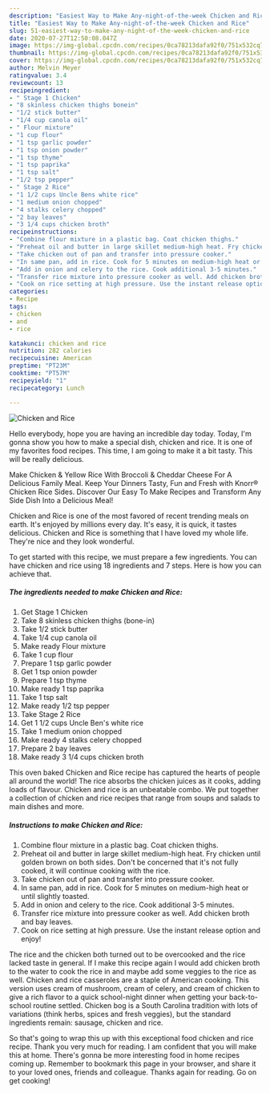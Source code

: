```yaml
---
description: "Easiest Way to Make Any-night-of-the-week Chicken and Rice"
title: "Easiest Way to Make Any-night-of-the-week Chicken and Rice"
slug: 51-easiest-way-to-make-any-night-of-the-week-chicken-and-rice
date: 2020-07-27T12:50:08.047Z
image: https://img-global.cpcdn.com/recipes/0ca78213dafa92f0/751x532cq70/chicken-and-rice-recipe-main-photo.jpg
thumbnail: https://img-global.cpcdn.com/recipes/0ca78213dafa92f0/751x532cq70/chicken-and-rice-recipe-main-photo.jpg
cover: https://img-global.cpcdn.com/recipes/0ca78213dafa92f0/751x532cq70/chicken-and-rice-recipe-main-photo.jpg
author: Melvin Meyer
ratingvalue: 3.4
reviewcount: 13
recipeingredient:
- " Stage 1 Chicken"
- "8 skinless chicken thighs bonein"
- "1/2 stick butter"
- "1/4 cup canola oil"
- " Flour mixture"
- "1 cup flour"
- "1 tsp garlic powder"
- "1 tsp onion powder"
- "1 tsp thyme"
- "1 tsp paprika"
- "1 tsp salt"
- "1/2 tsp pepper"
- " Stage 2 Rice"
- "1 1/2 cups Uncle Bens white rice"
- "1 medium onion chopped"
- "4 stalks celery chopped"
- "2 bay leaves"
- "3 1/4 cups chicken broth"
recipeinstructions:
- "Combine flour mixture in a plastic bag. Coat chicken thighs."
- "Preheat oil and butter in large skillet medium-high heat. Fry chicken until golden brown on both sides. Don&#39;t be concerned that it&#39;s not fully cooked, it will continue cooking with the rice."
- "Take chicken out of pan and transfer into pressure cooker."
- "In same pan, add in rice. Cook for 5 minutes on medium-high heat or until slightly toasted."
- "Add in onion and celery to the rice. Cook additional 3-5 minutes."
- "Transfer rice mixture into pressure cooker as well. Add chicken broth and bay leaves."
- "Cook on rice setting at high pressure. Use the instant release option and enjoy!"
categories:
- Recipe
tags:
- chicken
- and
- rice

katakunci: chicken and rice 
nutrition: 282 calories
recipecuisine: American
preptime: "PT23M"
cooktime: "PT57M"
recipeyield: "1"
recipecategory: Lunch

---
```



![Chicken and Rice](https://img-global.cpcdn.com/recipes/0ca78213dafa92f0/751x532cq70/chicken-and-rice-recipe-main-photo.jpg)

Hello everybody, hope you are having an incredible day today. Today, I'm gonna show you how to make a special dish, chicken and rice. It is one of my favorites food recipes. This time, I am going to make it a bit tasty. This will be really delicious.

Make Chicken &amp; Yellow Rice With Broccoli &amp; Cheddar Cheese For A Delicious Family Meal. Keep Your Dinners Tasty, Fun and Fresh with Knorr® Chicken Rice Sides. Discover Our Easy To Make Recipes and Transform Any Side Dish Into a Delicious Meal!

Chicken and Rice is one of the most favored of recent trending meals on earth. It's enjoyed by millions every day. It's easy, it is quick, it tastes delicious. Chicken and Rice is something that I have loved my whole life. They're nice and they look wonderful.


To get started with this recipe, we must prepare a few ingredients. You can have chicken and rice using 18 ingredients and 7 steps. Here is how you can achieve that.

<!--inarticleads1-->

##### The ingredients needed to make Chicken and Rice:

1. Get  Stage 1 Chicken
1. Take 8 skinless chicken thighs (bone-in)
1. Take 1/2 stick butter
1. Take 1/4 cup canola oil
1. Make ready  Flour mixture
1. Take 1 cup flour
1. Prepare 1 tsp garlic powder
1. Get 1 tsp onion powder
1. Prepare 1 tsp thyme
1. Make ready 1 tsp paprika
1. Take 1 tsp salt
1. Make ready 1/2 tsp pepper
1. Take  Stage 2 Rice
1. Get 1 1/2 cups Uncle Ben&#39;s white rice
1. Take 1 medium onion chopped
1. Make ready 4 stalks celery chopped
1. Prepare 2 bay leaves
1. Make ready 3 1/4 cups chicken broth


This oven baked Chicken and Rice recipe has captured the hearts of people all around the world! The rice absorbs the chicken juices as it cooks, adding loads of flavour. Chicken and rice is an unbeatable combo. We put together a collection of chicken and rice recipes that range from soups and salads to main dishes and more. 

<!--inarticleads2-->

##### Instructions to make Chicken and Rice:

1. Combine flour mixture in a plastic bag. Coat chicken thighs.
1. Preheat oil and butter in large skillet medium-high heat. Fry chicken until golden brown on both sides. Don&#39;t be concerned that it&#39;s not fully cooked, it will continue cooking with the rice.
1. Take chicken out of pan and transfer into pressure cooker.
1. In same pan, add in rice. Cook for 5 minutes on medium-high heat or until slightly toasted.
1. Add in onion and celery to the rice. Cook additional 3-5 minutes.
1. Transfer rice mixture into pressure cooker as well. Add chicken broth and bay leaves.
1. Cook on rice setting at high pressure. Use the instant release option and enjoy!


The rice and the chicken both turned out to be overcooked and the rice lacked taste in general. If I make this recipe again I would add chicken broth to the water to cook the rice in and maybe add some veggies to the rice as well. Chicken and rice casseroles are a staple of American cooking. This version uses cream of mushroom, cream of celery, and cream of chicken to give a rich flavor to a quick school-night dinner when getting your back-to-school routine settled. Chicken bog is a South Carolina tradition with lots of variations (think herbs, spices and fresh veggies), but the standard ingredients remain: sausage, chicken and rice. 

So that's going to wrap this up with this exceptional food chicken and rice recipe. Thank you very much for reading. I am confident that you will make this at home. There's gonna be more interesting food in home recipes coming up. Remember to bookmark this page in your browser, and share it to your loved ones, friends and colleague. Thanks again for reading. Go on get cooking!
